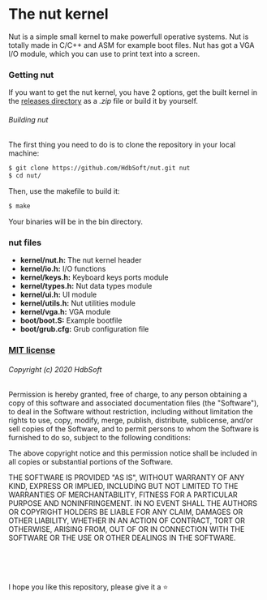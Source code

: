 # The nut kernel
Nut is a simple small kernel to make powerfull operative systems. Nut is totally made in C/C++ and ASM for example boot files. Nut has got a VGA I/O module, which you can use to print text into a screen.


### Getting nut
If you want to get the nut kernel, you have 2 options, get the built kernel in the [releases directory](https://github.com/HdbSoft/nut/releases) as a *.zip* file or build it by yourself.

###### Building nut
The first thing you need to do is to clone the repository in your local machine:
```bash
$ git clone https://github.com/HdbSoft/nut.git nut
$ cd nut/
```

Then, use the makefile to build it:
```bash
$ make
```

Your binaries will be in the bin directory.


### nut files
- **kernel/nut.h:** The nut kernel header
- **kernel/io.h:** I/O functions
- **kernel/keys.h:** Keyboard keys ports module
- **kernel/types.h:** Nut data types module
- **kernel/ui.h:** UI module
- **kernel/utils.h:** Nut utilities module
- **kernel/vga.h:** VGA module
- **boot/boot.S:** Example bootfile
- **boot/grub.cfg:** Grub configuration file


### [MIT license](LICENSE.md)

###### Copyright (c) 2020 HdbSoft

Permission is hereby granted, free of charge, to any person obtaining a copy
of this software and associated documentation files (the "Software"), to deal
in the Software without restriction, including without limitation the rights
to use, copy, modify, merge, publish, distribute, sublicense, and/or sell
copies of the Software, and to permit persons to whom the Software is
furnished to do so, subject to the following conditions:

The above copyright notice and this permission notice shall be included in all
copies or substantial portions of the Software.

THE SOFTWARE IS PROVIDED "AS IS", WITHOUT WARRANTY OF ANY KIND, EXPRESS OR
IMPLIED, INCLUDING BUT NOT LIMITED TO THE WARRANTIES OF MERCHANTABILITY,
FITNESS FOR A PARTICULAR PURPOSE AND NONINFRINGEMENT. IN NO EVENT SHALL THE
AUTHORS OR COPYRIGHT HOLDERS BE LIABLE FOR ANY CLAIM, DAMAGES OR OTHER
LIABILITY, WHETHER IN AN ACTION OF CONTRACT, TORT OR OTHERWISE, ARISING FROM,
OUT OF OR IN CONNECTION WITH THE SOFTWARE OR THE USE OR OTHER DEALINGS IN THE
SOFTWARE.

<br>
<br>
<br>

I hope you like this repository, please give it a ⭐